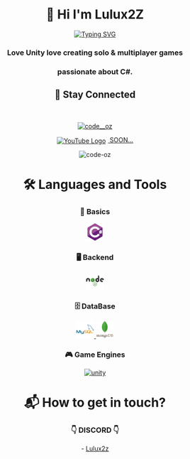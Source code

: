 <h1 align="center">👋 Hi I'm Lulux2Z</h1>

<!-- Intro -->
<p style="margin: 15px;" align="center">
   <a href="https://git.io/typing-svg"><img src="http://readme-typing-svg.herokuapp.com?font=Fira+Code&weight=500&duration=2500&pause=1000&color=9615F7&center=true&width=435&lines=Lulux2z;C%23+;Multiplayer+%26+Solo+Games;Since+2018" alt="Typing SVG" /></a>
    <h3 align="center">Love Unity love creating solo & multiplayer games</h3>
    <h3 align="center">passionate about C#.</h3>
</p>

<!-- Social network -->
<h2 align="center">📢 Stay Connected</h2>

<p style="margin-top: 50px;">
    <p align="center">
        <a href="https://github.com/Lulux2z/Lulux2z" target="blank"><img src="https://img.shields.io/github/followers/Lulux2z?style=social" alt="code__oz" /></a>
    </p>
    <p align="center">
        <a href='' target="blank"><img src="https://www.google.com/s2/favicons?domain=youtube.com&size=32" alt="YouTube Logo" style="vertical-align: middle; width: 16px; height: 16px; margin-right: 5px;" /> SOON...</a>
    </p>
    <p align="center"> <img src="https://komarev.com/ghpvc/?username=code-oz&label=Profile%20views&color=0e75b6&style=flat" alt="code-oz" /> </p>
</p>



<!-- Technos -->
<h1 align="center">🛠 Languages and Tools</h1>
<h3 align="center">🎯 Basics</h3>
<p align="center"> 
  <a href="https://www.w3schools.com/cs/" target="_blank" rel="noreferrer"> <img src="https://raw.githubusercontent.com/devicons/devicon/master/icons/csharp/csharp-original.svg" alt="csharp" width="40" height="40"/> </a> 
</p>

<h3 align="center">🖥 Backend</h3>
<p align="center"> 
 <a href="https://nodejs.org" target="_blank" rel="noreferrer"> <img src="https://raw.githubusercontent.com/devicons/devicon/master/icons/nodejs/nodejs-original-wordmark.svg" alt="nodejs" width="40" height="40"/> </a> 
</p>

<h3 align="center">🗄 DataBase</h3>
<p align="center">
  <a href="https://www.mysql.com/" target="_blank" rel="noreferrer"> <img src="https://raw.githubusercontent.com/devicons/devicon/master/icons/mysql/mysql-original-wordmark.svg" alt="mysql" width="40" height="40"/> </a> 
  <a href="https://www.mongodb.com/" target="_blank" rel="noreferrer"> <img src="https://raw.githubusercontent.com/devicons/devicon/master/icons/mongodb/mongodb-original-wordmark.svg" alt="mongodb" width="40" height="40"/> </a>
</p>

<h3 align="center">🎮 Game Engines</h3>
<p align="center">
 <a href="https://unity.c om/" target="_blank" rel="noreferrer"> <img src="https://www.vectorlogo.zone/logos/unity3d/unity3d-icon.svg" alt="unity" width="40" height="40"/> </a> </p>
</p>


<!-- Contact -->
<h1 align="center">📬 How to get in touch?</h1>
<h3 align="center">👇 DISCORD 👇</h3>
<p align="center">
    - <a href="https://discord.com" target="_blank" rel="noopener"> Lulux2z </a>
</p>
